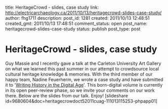 title: HeritageCrowd - slides, case study
link: http://electricarchaeology.ca/2011/10/13/heritagecrowd-slides-case-study/
author: fhg1711
description: 
post_id: 1281
created: 2011/10/13 12:48:51
created_gmt: 2011/10/13 17:48:51
comment_status: open
post_name: heritagecrowd-slides-case-study
status: publish
post_type: post

# HeritageCrowd - slides, case study

Guy Massie and I recently gave a talk at the Carleton University Art Gallery on what we learned this past summer in our attempt to crowdsource local cultural heritage knowledge & memories. With the third member of our happy team, Nadine Feuerherm, we wrote a case study and have submitted it to '[Writing History in the Digital Age](http://writinghistory.trincoll.edu/crowdsourcing/heritagecrowd-project-graham-massie-feuerherm/)'. This born-digital volume is currently in its open peer-review phase, so we invite your comments on our work there. Below are the slides from our talk. Enjoy! [slideshare id=9680604&doc=heritagecrowdoct52011cuag-111013115253-phpapp01]
